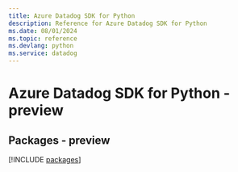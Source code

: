 ```yaml
---
title: Azure Datadog SDK for Python
description: Reference for Azure Datadog SDK for Python
ms.date: 08/01/2024
ms.topic: reference
ms.devlang: python
ms.service: datadog
---
```

# Azure Datadog SDK for Python - preview
## Packages - preview
[!INCLUDE [packages](datadog-index.md)]